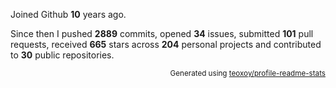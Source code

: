 Joined Github **10** years ago.

Since then I pushed **2889** commits, opened **34** issues, submitted **101** pull requests, received **665** stars across **204** personal projects and contributed to **30** public repositories.

<p align="right"><sub>Generated using <a href="https://github.com/marketplace/actions/profile-readme-stats">teoxoy/profile-readme-stats</a></sub></p>

